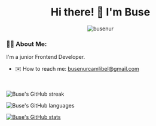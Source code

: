  <div id="header" align="center">
    <h1>Hi there! 👋 I'm Buse</h1>
</div>
<div id="badges" align="center">
    <img src="https://komarev.com/ghpvc/?username=busenurcamlibel&label=Profile%20views&color=0e75b6&style=flat" alt="busenur" />
</div>

### :woman_technologist: About Me:

I'm a junior Frontend Developer.

- :envelope: How to reach me: <busenurcamlibel@gmail.com>

<br>

![Buse's GitHub streak](https://github-readme-streak-stats.herokuapp.com/?user=busenurcamlibel&&theme=ambient_gradient)

![Buse's GitHub languages](https://github-readme-stats.vercel.app/api/top-langs?username=busenurcamlibel&show_icons=true&locale=en&layout=compact&theme=ambient_gradient)

[![Buse's GitHub stats](https://github-readme-stats.vercel.app/api?username=busenurcamlibel&show_icons=true&count_private=true&theme=ambient_gradient)](https://github.com/anuraghazra/github-readme-stats)
  
